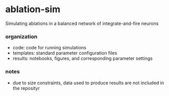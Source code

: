 # ablation-sim
Simulating ablations in a balanced network of integrate-and-fire neurons

### organization
- code: code for running simulations
- templates: standard parameter configuration files
- results: notebooks, figures, and corresponding parameter settings

### notes
- due to size constraints, data used to produce results are not included in the reposityr
